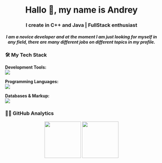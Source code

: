 <h1 align="center">Hallo 👋, my name is Andrey</h1>
<h3 align="center">I create in C++ and Java | FullStack enthusiast</h3>

<h5 align="center">I am a novice developer and at the moment I am just looking for myself in any field, there are many different jobs on different topics in my profile.</h5>

### 🛠️ My Tech Stack

**Development Tools:**
<br>
<img src="https://skillicons.dev/icons?i=vscode,git,androidstudio,unreal" />

**Programming Languages:**
<br>
<img src="https://skillicons.dev/icons?i=cpp,java,python,html,css" />

**Databases & Markup:**
<br>
<img src="https://skillicons.dev/icons?i=mysql,xml" />

### 👨‍💻 GitHub Analytics

<p align="center">
  <img height="120em" src="https://github-readme-stats.vercel.app/api?username=AndreySparkLe&show_icons=true&theme=radical&include_all_commits=true"/>
  <img height="120em" src="https://github-readme-stats.vercel.app/api/top-langs/?username=AndreySparkLe&layout=compact&theme=radical&hide=javascript,typescript,scss"/>
</p>
